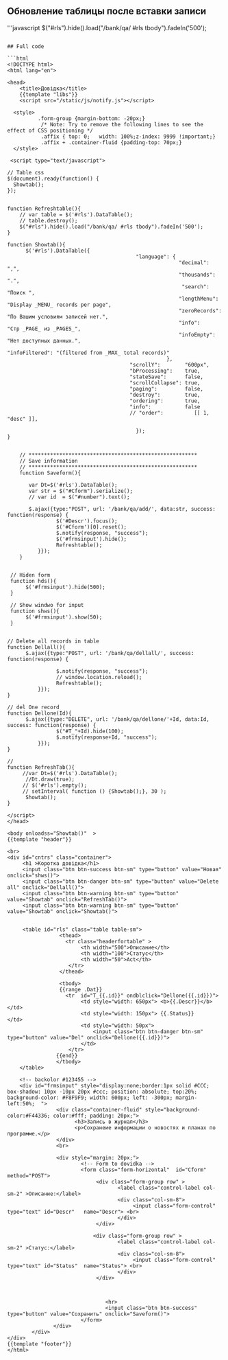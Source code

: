 ## Обновление таблицы после вставки записи

'''javascript
    $("#rls").hide().load("/bank/qa/ #rls tbody").fadeIn('500');
```

## Full code

```html
<!DOCTYPE html>
<html lang="en">

<head>
    <title>Довідка</title>
    {{template "libs"}}
    <script src="/static/js/notify.js"></script>

  <style>
          .form-group {margin-bottom: -20px;}
           /* Note: Try to remove the following lines to see the effect of CSS positioning */
           .affix { top: 0;   width: 100%;z-index: 9999 !important;}
           .affix + .container-fluid {padding-top: 70px;}
  </style>

 <script type="text/javascript">

// Table css
$(document).ready(function() {
  Showtab();
});


function Refreshtable(){
	// var table = $('#rls').DataTable();
	// table.destroy();
	$("#rls").hide().load("/bank/qa/ #rls tbody").fadeIn('500');
}

function Showtab(){
	  $('#rls').DataTable({
								          "language": {
														"decimal":      ",",
														"thousands":    ".",
														 "search":       "Поиск ",
														"lengthMenu":   "Display _MENU_ records per page",
                                                        "zeroRecords":  "По Вашим условиям записей нет.",
                                                        "info":         "Стр _PAGE_ из _PAGES_",
                                                        "infoEmpty":    "Нет доступных данных.",
                                                        "infoFiltered": "(filtered from _MAX_ total records)"
													},
								        "scrollY":        "600px",
								        "bProcessing":    true,
								        "stateSave":      false,
                                        "scrollCollapse": true,
								        "paging":         false,
								        "destroy":        true,
								        "ordering":       true,
								        "info":           false
								        // "order":          [[ 1, "desc" ]],
								       
								          });
}


    // *******************************************************
    // Save information 
    // *******************************************************
    function Saveform(){

       var Dt=$('#rls').DataTable();	
       var str = $("#Cform").serialize();
       // var id  = $("#number").text();
     
       $.ajax({type:"POST", url: '/bank/qa/add/', data:str, success: function(response) {
                $('#Descr').focus();
                $('#Cform')[0].reset();
                $.notify(response, "success");
                $('#frmsinput').hide();
                Refreshtable();
          }});
    }


 // Hiden form
 function hds(){
 	  $('#frmsinput').hide(500);
 }

 // Show windwo for input
 function shws(){
 	  $('#frmsinput').show(50);
 }


// Delete all records in table
function Dellall(){
	  $.ajax({type:"POST", url: '/bank/qa/dellall/', success: function(response) {
              
                $.notify(response, "success");
                // window.location.reload();
                Refreshtable();
          }});
}

// del One record
function Dellone(Id){
	  $.ajax({type:"DELETE", url: '/bank/qa/dellone/'+Id, data:Id, success: function(response) {
	  	        $("#T_"+Id).hide(100);
                $.notify(response+Id, "success");
          }});
}

// 
function RefreshTab(){
     //var Dt=$('#rls').DataTable();
      //Dt.draw(true);
     // $('#rls').empty();
     // setInterval( function () {Showtab();}, 30 );
      Showtab();
}

</script>		  
</head>

<body onloadss="Showtab()"  >
{{template "header"}}

<br>
<div id="cntrs" class="container">
     <h1 >Коротка довідка</h1>
     <input class="btn btn-success btn-sm" type="button" value="Новая" onclick="shws()"> 
     <input class="btn btn-danger btn-sm" type="button" value="Delete all" onclick="Dellall()"> 
     <input class="btn btn-warning btn-sm" type="button" value="Showtab" onclick="RefreshTab()"> 
     <input class="btn btn-warning btn-sm" type="button" value="Showtab" onclick="Showtab()"> 
            
  
  	 <table id="rls" class="table table-sm">
    	         <thead>
       	      	   <tr class="headerfortable" >
		  	       	    <th width="500">Описание</th>
		  	       	    <th width="100">Статус</th>
		  	       	    <th width="50">Act</th>
		  	       	</tr>
		  	     </thead> 

		  	     <tbody>
		  	     {{range .Dat}}
		   	       <tr  id="T_{{.id}}" ondblclick="Dellone({{.id}})">
		   	       	    <td style="width: 650px"> <b>{{.Descr}}</b> </td>
	                    <td style="width: 150px"> {{.Status}}       </td>
	                    <td style="width: 50px">  
	                    	<input class="btn btn-danger btn-sm" type="button" value="Del" onclick="Dellone({{.id}})">
	                    </td> 
		   	       	</tr> 
		   	  	{{end}}
		  	  	</tbody>
	</table>

    <!-- backolor #123455 -->
    <div id="frmsinput" style="display:none;border:1px solid #CCC; box-shadow: 10px -10px 20px #ccc; position: absolute; top:20%; background-color: #F8F9F9; width: 600px; left: -300px; margin-left:50%;  ">
        	    <div class="container-fluid" style="background-color:#F44336; color:#fff; padding: 20px;">
                      <h3>Запись в журнал</h3>
                      <p>Сохранеие информации о новостях и планах по программе.</p>
                </div>
                <br>

                <div style="margin: 20px;">
		                <!-- Form to dovidka -->
		                <form class="form-horizontal"  id="Cform" method="POST">
		                	 <div class="form-group row" >
		                            <label class="control-label col-sm-2" >Описание:</label>
		                            <div class="col-sm-8">
				                         <input class="form-control"  type="text" id="Descr"   name="Descr"> <br>
				                    </div>     
		                     </div>

		                    <div class="form-group row" >
		                            <label class="control-label col-sm-2" >Статус:</label>
		                            <div class="col-sm-8">
				                         <input class="form-control"  type="text" id="Status"  name="Status"> <br>
				                    </div>     
				             </div>
				           

				                
				                <hr>
				                <input class="btn btn-success" type="button" value="Сохранить" onclick="Saveform()">
		                </form>
               </div>
        </div>
</div>							         	  	  
{{template "footer"}}
</html>
```





